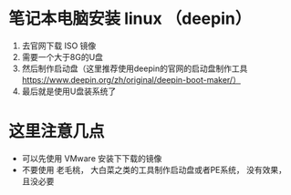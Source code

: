 # 笔记本电脑安装 linux （deepin）

1. 去官网下载 ISO 镜像
2. 需要一个大于8G的U盘
3. 然后制作启动盘（这里推荐使用deepin的官网的启动盘制作工具 https://www.deepin.org/zh/original/deepin-boot-maker/）
4. 最后就是使用U盘装系统了


# 这里注意几点

+ 可以先使用 VMware 安装下下载的镜像
+ 不要使用 老毛桃， 大白菜之类的工具制作启动盘或者PE系统， 没有效果， 且没必要